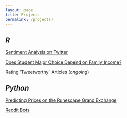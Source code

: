 ```yaml
---
layout: page
title: Projects
permalink: /projects/
---
```


## *R*
[Sentiment Analysis on Twitter](http://rpubs.com/lgendrot/sentiment)

[Does Student Major Choice Depend on Family Income?](http://rpubs.com/lgendrot/student-major-choice)

Rating 'Tweetworthy' Articles (*ongoing*)

## *Python*
[Predicting Prices on the Runescape Grand Exchange](https://github.com/lgendrot/GEAnalysis)

[Reddit Bots](https://github.com/lgendrot/RedditBots)